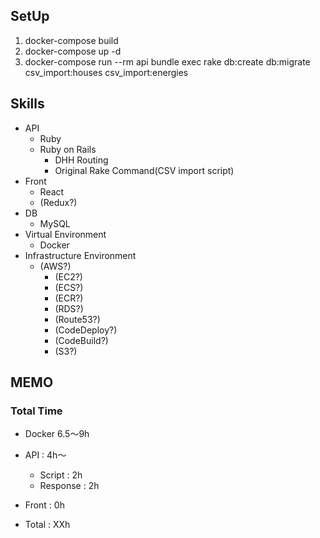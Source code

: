 ## SetUp
1. docker-compose build
2. docker-compose up -d
3. docker-compose run --rm api bundle exec rake db:create db:migrate csv_import:houses csv_import:energies

## Skills
- API
  - Ruby
  - Ruby on Rails
    - DHH Routing
    - Original Rake Command(CSV import script)
- Front
  - React
  - (Redux?)
- DB
   - MySQL
- Virtual Environment
  - Docker
- Infrastructure Environment
  - (AWS?)
    - (EC2?)
    - (ECS?)
    - (ECR?)
    - (RDS?)
    - (Route53?)
    - (CodeDeploy?)
    - (CodeBuild?)
    - (S3?)

## MEMO
### Total Time
- Docker 6.5〜9h
- API : 4h〜
  - Script : 2h
  - Response : 2h
- Front : 0h

- Total : XXh
